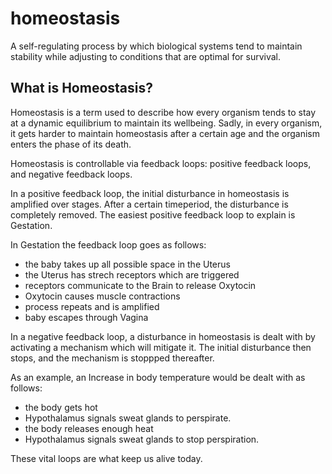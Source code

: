 # homeostasis
A self-regulating process by which biological systems tend to maintain stability while adjusting to conditions that are optimal for survival.

## What is Homeostasis?

Homeostasis is a term used to describe how every organism tends to stay at a dynamic equilibrium to maintain its wellbeing. Sadly, in every organism, it gets harder to maintain homeostasis after a certain age and the organism enters the phase of its death. 

Homeostasis is controllable via feedback loops: positive feedback loops, and negative feedback loops.

In a positive feedback loop, the initial disturbance in homeostasis is amplified over stages. After a certain timeperiod, the disturbance is completely removed. The easiest positive feedback loop to explain is Gestation.

In Gestation the feedback loop goes as follows:
- the baby takes up all possible space in the Uterus
- the Uterus has strech receptors which are triggered
- receptors communicate to the Brain to release Oxytocin
- Oxytocin causes muscle contractions
- process repeats and is amplified
- baby escapes through Vagina

In a negative feedback loop, a disturbance in homeostasis is dealt with by activating a mechanism which will mitigate it. The initial disturbance then stops, and the mechanism is stoppped thereafter.

As an example, an Increase in body temperature would be dealt with as follows:

- the body gets hot
- Hypothalamus signals sweat glands to perspirate. 
- the body releases enough heat
- Hypothalamus signals sweat glands to stop perspiration.

These vital loops are what keep us alive today.
